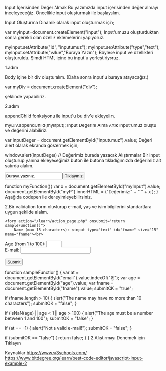 Input İçerisinden Değer Almak
Bu yazımızda input içerisinden değer almayı inceleyeceğiz. Öncelikle input oluşturmak ile başlayalım.

Input Oluşturma
Dinamik olarak input oluşturmak için;

var myInput=document.createElement("input");
Input'umuzu oluşturduktan sonra gerekli olan özellik eklemelerini yapıyoruz.

myInput.setAttribute("id", "inputumuz");
myInput.setAttribute("type","text");
myInput.setAttribute("value","Buraya Yazın");
Böylece input ve özellikleri oluşturuldu. Şimdi HTML içine bu input'u yerleştiriyoruz.

1.adım

Body içine bir div oluşturalım. (Daha sonra input'u buraya atayacağız.)

var myDiv = document.createElement("div"); 
   
şeklinde yapabiliriz.

2.adım

appendChild fonksiyonu ile input'u bu div'e ekleyelim.

myDiv.appendChild(myInput);
Input Değerini Alma
Artık input'umuz oluştu ve değerini alabiliriz.

var inputDeger = document.getElementById("inputumuz").value;
Değeri alert olarak ekranda göstermek için;

window.alert(inputDeger)  // Değerimiz burada yazacak
Alıştırmalar
Bir input oluşturup yanına ekleyeceğimiz buton ile butona tıkladığımızda değerimiz alt satırda alalım.
<!DOCTYPE html>
<html lang="en">
<head><meta charset="UTF-8"><meta name="viewport" content="width=device-width, initial-scale=1.0"><title>Document</title>
</head>
<body><input type="text" id="myInput" value="Buraya yazınız."><button onclick="myFunction()">Tıklayınız</button><p id="myP"></p>

</body>
</html>
 function myFunction(){
        var x = document.getElementById("myInput").value;
  document.getElementById("myP").innerHTML = ("Değerimiz:" + " " + x );
      }
Aşağıda codepen ile deneyimleyebilirsiniz.

2.Bir validation form oluşturup e-mail, yaş ve isim bilgilerini standartlara uygun şekilde alalım.

 <!DOCTYPE html>
<html>

<head>
	<script type="text/javascript" src="scripts.js">
	</script>
	<link rel="stylesheet" href="styles.css">
</head>

<body>

	<form action="/learn/action_page.php" onsubmit="return sampleFunction()">
		Name (max 15 characters): <input type="text" id="fname" size="15" name="fname"><br>
 Age (from 1 to 100): <input type="text" id="age" size="3" name="age"><br>
 E-mail: <input type="text" id="email" size="25" name="mail"><br><br><input type="submit" value="Submit"> 
</form>



</body>
</html>
function sampleFunction() {
  var at = document.getElementById("email").value.indexOf("@");
  var age = document.getElementById("age").value;
  var fname = document.getElementById("fname").value;
  submitOK = "true";

  if (fname.length > 10) {
    alert("The name may have no more than 10 characters");
    submitOK = "false";
  }

  if (isNaN(age) || age < 1 || age > 100) {
    alert("The age must be a number between 1 and 100");
    submitOK = "false";
  }

  if (at == -1) {
    alert("Not a valid e-mail!");
    submitOK = "false";
  }

  if (submitOK == "false") {
    return false;
  }
}
2.Alıştırmayı Denemek için Tıklayın



Kaynaklar
https://www.w3schools.com/
https://www.bitdegree.org/learn/best-code-editor/javascript-input-example-2
